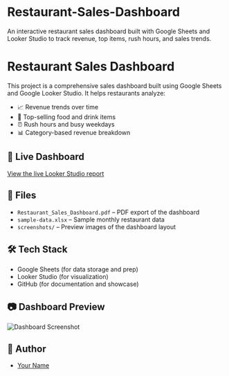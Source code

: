 # Restaurant-Sales-Dashboard
An interactive restaurant sales dashboard built with Google Sheets and Looker Studio to track revenue, top items, rush hours, and sales trends.

# Restaurant Sales Dashboard

This project is a comprehensive sales dashboard built using Google Sheets and Google Looker Studio. It helps restaurants analyze:

- 📈 Revenue trends over time
- 🍕 Top-selling food and drink items
- ⏰ Rush hours and busy weekdays
- 📊 Category-based revenue breakdown

## 🔗 Live Dashboard

[View the live Looker Studio report]((https://lookerstudio.google.com/s/j3gHb629B3g))

## 📁 Files

- `Restaurant_Sales_Dashboard.pdf` – PDF export of the dashboard
- `sample-data.xlsx` – Sample monthly restaurant data
- `screenshots/` – Preview images of the dashboard layout

## 🛠️ Tech Stack

- Google Sheets (for data storage and prep)
- Looker Studio (for visualization)
- GitHub (for documentation and showcase)

## 📷 Dashboard Preview

![Dashboard Screenshot](screenshots/dashboard-preview.png)

## 👤 Author

- [Your Name](https://github.com/yourusername)
